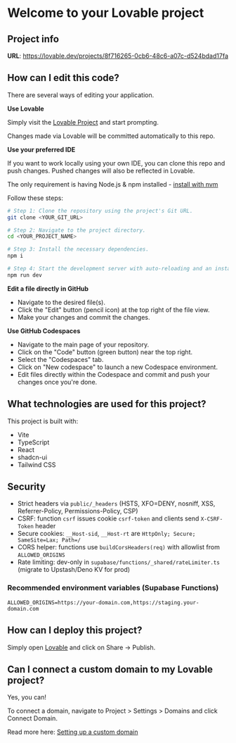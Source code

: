 # Welcome to your Lovable project

## Project info

**URL**: https://lovable.dev/projects/8f716265-0cb6-48c6-a07c-d524bdad17fa

## How can I edit this code?

There are several ways of editing your application.

**Use Lovable**

Simply visit the [Lovable Project](https://lovable.dev/projects/8f716265-0cb6-48c6-a07c-d524bdad17fa) and start prompting.

Changes made via Lovable will be committed automatically to this repo.

**Use your preferred IDE**

If you want to work locally using your own IDE, you can clone this repo and push changes. Pushed changes will also be reflected in Lovable.

The only requirement is having Node.js & npm installed - [install with nvm](https://github.com/nvm-sh/nvm#installing-and-updating)

Follow these steps:

```sh
# Step 1: Clone the repository using the project's Git URL.
git clone <YOUR_GIT_URL>

# Step 2: Navigate to the project directory.
cd <YOUR_PROJECT_NAME>

# Step 3: Install the necessary dependencies.
npm i

# Step 4: Start the development server with auto-reloading and an instant preview.
npm run dev
```

**Edit a file directly in GitHub**

- Navigate to the desired file(s).
- Click the "Edit" button (pencil icon) at the top right of the file view.
- Make your changes and commit the changes.

**Use GitHub Codespaces**

- Navigate to the main page of your repository.
- Click on the "Code" button (green button) near the top right.
- Select the "Codespaces" tab.
- Click on "New codespace" to launch a new Codespace environment.
- Edit files directly within the Codespace and commit and push your changes once you're done.

## What technologies are used for this project?

This project is built with:

- Vite
- TypeScript
- React
- shadcn-ui
- Tailwind CSS

## Security

- Strict headers via `public/_headers` (HSTS, XFO=DENY, nosniff, XSS, Referrer-Policy, Permissions-Policy, CSP)
- CSRF: function `csrf` issues cookie `csrf-token` and clients send `X-CSRF-Token` header
- Secure cookies: `__Host-sid`, `__Host-rt` are `HttpOnly; Secure; SameSite=Lax; Path=/`
- CORS helper: functions use `buildCorsHeaders(req)` with allowlist from `ALLOWED_ORIGINS`
- Rate limiting: dev-only in `supabase/functions/_shared/rateLimiter.ts` (migrate to Upstash/Deno KV for prod)

### Recommended environment variables (Supabase Functions)

```
ALLOWED_ORIGINS=https://your-domain.com,https://staging.your-domain.com
```

## How can I deploy this project?

Simply open [Lovable](https://lovable.dev/projects/8f716265-0cb6-48c6-a07c-d524bdad17fa) and click on Share -> Publish.

## Can I connect a custom domain to my Lovable project?

Yes, you can!

To connect a domain, navigate to Project > Settings > Domains and click Connect Domain.

Read more here: [Setting up a custom domain](https://docs.lovable.dev/features/custom-domain#custom-domain)
